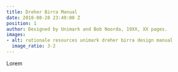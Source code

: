 ```yaml
---
title: Dreher Birra Manual
date: 2018-08-28 23:49:00 Z
position: 1
author: Designed by Unimark and Bob Noorda, 19XX, XX pages.
images:
- alt: rationale resources unimark dreher birra design manual
  image_ratio: 3-2
---
```


Lorem